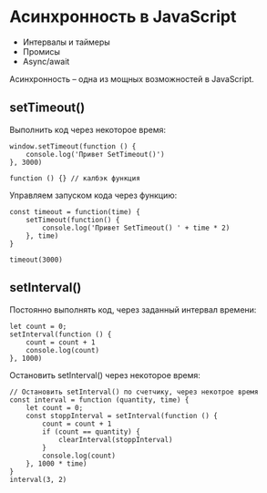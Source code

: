 # Асинхронность в JavaScript

* Интервалы и таймеры
* Промисы
* Async/await

Асинхронность &ndash; одна из мощных возможностей в JavaScript.

## setTimeout()
Выполнить код через некоторое время:

    window.setTimeout(function () {
        console.log('Привет SetTimeout()')
    }, 3000)

    function () {} // калбэк функция

Управляем запуском кода через функцию:

    const timeout = function(time) {
        setTimeout(function() {
            console.log('Привет SetTimeout() ' + time * 2)
        }, time)
    }

    timeout(3000)

## setInterval()
Постоянно выполнять код, через заданный интервал времени:

    let count = 0;
    setInterval(function () {
        count = count + 1
        console.log(count)
    }, 1000)

Остановить setInterval() через некоторое время:

    // Остановить setInterval() по счетчику, через некотрое время
    const interval = function (quantity, time) {
        let count = 0;
        const stoppInterval = setInterval(function () {
            count = count + 1
            if (count == quantity) {
                clearInterval(stoppInterval)
            }
            console.log(count)
        }, 1000 * time)
    }
    interval(3, 2)
